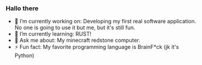 ### Hallo there

- 🔭 I’m currently working on: Developing my first real software application. No one is going to use it but me, but it's still fun.
- 🌱 I’m currently learning: RUST!
- 💬 Ask me about: My minecraft redstone computer.
- ⚡ Fun fact: My favorite programming language is BrainF*ck (jk it's Python)
